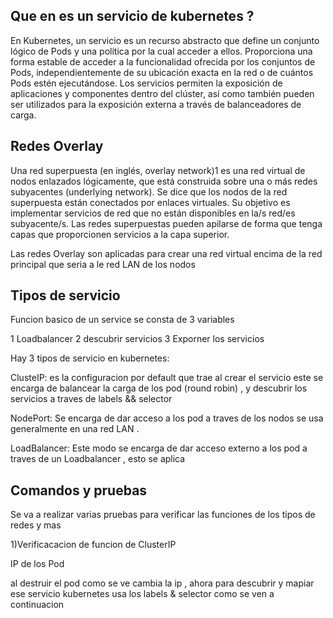 ## Que en  es un servicio de kubernetes ?

En Kubernetes, un servicio es un recurso abstracto que define un conjunto lógico de Pods y una política por la cual acceder a ellos. Proporciona una forma estable de acceder a la funcionalidad ofrecida por los conjuntos de Pods, independientemente de su ubicación exacta en la red o de cuántos Pods estén ejecutándose. Los servicios permiten la exposición de aplicaciones y componentes dentro del clúster, así como también pueden ser utilizados para la exposición externa a través de balanceadores de carga.

##  Redes Overlay

Una red superpuesta (en inglés, overlay network)1​ es una red virtual de nodos enlazados lógicamente, que está construida sobre una o más redes subyacentes (underlying network). Se dice que los nodos de la red superpuesta están conectados por enlaces virtuales. Su objetivo es implementar servicios de red que no están disponibles en la/s red/es subyacente/s. Las redes superpuestas pueden apilarse de forma que tenga capas que proporcionen servicios a la capa superior.

Las redes Overlay son aplicadas para crear una red virtual encima de la red principal que seria a le red LAN de los nodos

## Tipos de servicio

Funcion basico de un service se consta de 3 variables

1 Loadbalancer
2 descubrir servicios
3 Exporner los servicios

Hay 3 tipos de servicio en kubernetes:

ClusteIP: es la configuracion por default que trae al crear el servicio este se encarga de balancear la carga de los pod (round robin) , y descubrir los servicios a traves de labels && selector 

NodePort: Se encarga de dar acceso a los pod a traves de los nodos se usa generalmente en una red LAN .

LoadBalancer: Este modo se encarga de dar acceso externo a los pod a traves de un Loadbalancer , esto se aplica 


## Comandos y pruebas

Se va a realizar varias pruebas para verificar las funciones de los tipos de redes y mas


1)Verificacacion de funcion de ClusterIP

IP de los Pod

al destruir el pod como se ve cambia la ip , ahora para descubrir y mapiar ese servicio kubernetes usa los labels & selector como se ven a continuacion





